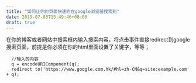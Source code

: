 ```yaml
---
title: "如何让你的页面快速的在google浏览器搜索到"
date: 2019-07-03T15:49:46+08:00
draft: true
---
```

   在你的博客或者网站中搜索框内输入搜索内容，将点击事件直接redirect到google搜索页面，前提是你必须在你的html里面设置了关键字，等等；

```
  //输入的内容
  q = encodeURIComponent(q);
  redirect to('https://www.google.com.hk/#hl=zh-CN&q=site:example.com' + q);
```
